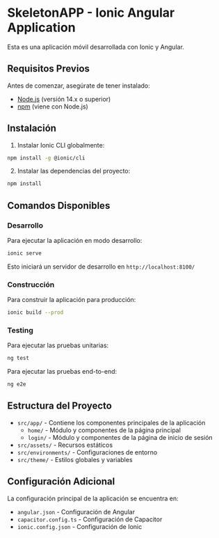 # SkeletonAPP - Ionic Angular Application

Esta es una aplicación móvil desarrollada con Ionic y Angular.

## Requisitos Previos

Antes de comenzar, asegúrate de tener instalado:

- [Node.js](https://nodejs.org/) (versión 14.x o superior)
- [npm](https://www.npmjs.com/) (viene con Node.js)

## Instalación

1. Instalar Ionic CLI globalmente:
```bash
npm install -g @ionic/cli
```

2. Instalar las dependencias del proyecto:
```bash
npm install
```

## Comandos Disponibles

### Desarrollo

Para ejecutar la aplicación en modo desarrollo:
```bash
ionic serve
```
Esto iniciará un servidor de desarrollo en `http://localhost:8100/`

### Construcción

Para construir la aplicación para producción:
```bash
ionic build --prod
```

### Testing

Para ejecutar las pruebas unitarias:
```bash
ng test
```

Para ejecutar las pruebas end-to-end:
```bash
ng e2e
```

## Estructura del Proyecto

- `src/app/` - Contiene los componentes principales de la aplicación
  - `home/` - Módulo y componentes de la página principal
  - `login/` - Módulo y componentes de la página de inicio de sesión
- `src/assets/` - Recursos estáticos
- `src/environments/` - Configuraciones de entorno
- `src/theme/` - Estilos globales y variables

## Configuración Adicional

La configuración principal de la aplicación se encuentra en:
- `angular.json` - Configuración de Angular
- `capacitor.config.ts` - Configuración de Capacitor
- `ionic.config.json` - Configuración de Ionic